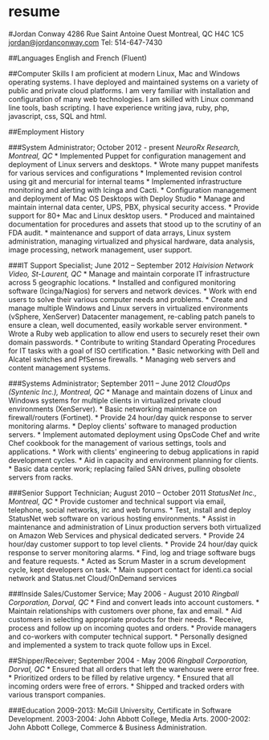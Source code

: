 resume
======
#Jordan Conway
4286 Rue Saint Antoine Ouest
Montreal, QC
H4C 1C5
jordan@jordanconway.com
Tel: 514-647-7430 

##Languages 
English and French (Fluent) 

##Computer Skills 
I am proficient at modern Linux, Mac and Windows operating systems. I have deployed and maintained
 systems on a variety of public and private cloud platforms. I am very familiar with installation 
and configuration of many web technologies. I am skilled with Linux command line tools, bash scripting.
I have experience writing java, ruby, php, javascript, css, SQL and html. 

##Employment History 

###System Administrator; October 2012 - present
_NeuroRx Research, Montreal, QC_ 
    * Implemented Puppet for configuration management and deployment of Linux servers and desktops.
    * Wrote many puppet manifests for various services and configurations
    * Implemented revision control using git and mercurial for internal teams
    * Implemented infrastructure monitoring and alerting with Icinga and Cacti.
    * Configuration management and deployment of Mac OS Desktops with Deploy Studio
    * Manage and maintain internal data center, UPS, PBX, physical security access.
    * Provide support for 80+ Mac and Linux desktop users.
    * Produced and maintained documentation for procedures and assets that stood up to the scrutiny of an FDA audit.
    * maintenance and support of data arrays, Linux system administration, managing virtualized and physical hardware, data analysis, image processing, network management, user support.

###IT Support Specialist; June 2012 – September 2012 
_Haivision Network Video, St-Laurent, QC_
    * Manage and maintain corporate IT infrastructure across 5 geographic locations. 
    * Installed and configured monitoring software (Icinga/Nagios) for servers and network devices. 
    * Work with end users to solve their various computer needs and problems. 
    * Create and manage multiple Windows and Linux servers in virtualized environments (vSphere, 
XenServer) Datacenter management, re-cabling patch panels to ensure a clean, well 
documented, easily workable server environment. 
    * Wrote a Ruby web application to allow end users to securely reset their own domain 
passwords. 
    * Contribute to writing Standard Operating Procedures for IT tasks with a goal of ISO 
certification. 
    * Basic networking with Dell and Alcatel switches and PfSense firewalls. 
    * Managing web servers and content management systems. 

###Systems Administrator; September 2011 – June 2012 
_CloudOps (Syntenic Inc.), Montreal, QC_
    * Manage and maintain dozens of Linux and Windows systems for multiple clients in virtualized private cloud environments (XenServer). 
    * Basic networking maintenance on firewall/routers (Fortinet). 
    * Provide 24 hour/day quick response to server monitoring alarms. 
    * Deploy clients' software to managed production servers. 
    * Implement automated deployment using OpsCode Chef and write Chef cookbook for the 
management of various settings, tools and applications. 
    * Work with clients' engineering to debug applications in rapid development cycles. 
    * Aid in capacity and environment planning for clients. 
    * Basic data center work; replacing failed SAN drives, pulling obsolete servers from racks. 

###Senior Support Technician; August 2010 – October 2011 
_StatusNet Inc., Montreal, QC_
    * Provide customer and technical support via email, telephone, social networks, irc and web forums. 
    * Test, install and deploy StatusNet web software on various hosting environments. 
    * Assist in maintenance and administration of Linux production servers both virtualized on 
Amazon Web Services and physical dedicated servers. 
    * Provide 24 hour/day customer support to top level clients. 
    * Provide 24 hour/day quick response to server monitoring alarms. 
    * Find, log and triage software bugs and feature requests. 
    * Acted as Scrum Master in a scrum development cycle, kept developers on task. 
    * Main support contact for identi.ca social network and Status.net Cloud/OnDemand services 

###Inside Sales/Customer Service; May 2006 - August 2010 
_Ringball Corporation, Dorval, QC_ 
    * Find and convert leads into account customers. 
    * Maintain relationships with customers over phone, fax and email. 
    * Aid customers in selecting appropriate products for their needs. 
    * Receive, process and follow up on incoming quotes and orders. 
    * Provide managers and co-workers with computer technical support. 
    * Personally designed and implemented a system to track quote follow ups in Excel. 

##Shipper/Receiver; September 2004 - May 2006 
_Ringball Corporation, Dorval, QC_
    * Ensured that all orders that left the warehouse were error free. 
    * Prioritized orders to be filled by relative urgency. 
    * Ensured that all incoming orders were free of errors. 
    * Shipped and tracked orders with various transport companies. 

###Education 
2009-2013: McGill University, Certificate in Software Development. 
2003-2004: John Abbott College, Media Arts. 
2000-2002: John Abbott College, Commerce & Business Administration. 
        




